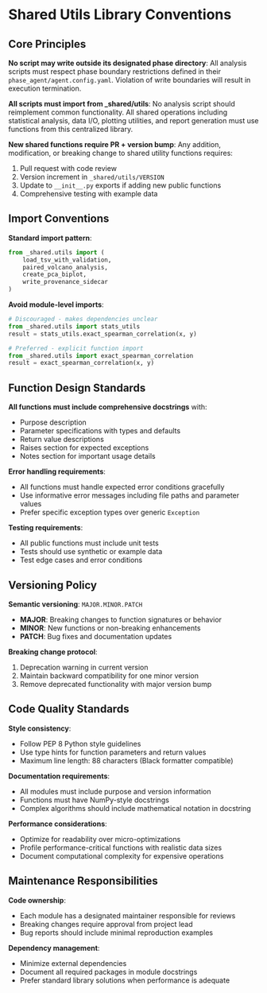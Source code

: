 # Shared Utils Library Conventions

## Core Principles

**No script may write outside its designated phase directory**: All analysis scripts must respect phase boundary restrictions defined in their `phase_agent/agent.config.yaml`. Violation of write boundaries will result in execution termination.

**All scripts must import from _shared/utils**: No analysis script should reimplement common functionality. All shared operations including statistical analysis, data I/O, plotting utilities, and report generation must use functions from this centralized library.

**New shared functions require PR + version bump**: Any addition, modification, or breaking change to shared utility functions requires:
1. Pull request with code review
2. Version increment in `_shared/utils/VERSION`
3. Update to `__init__.py` exports if adding new public functions
4. Comprehensive testing with example data

## Import Conventions

**Standard import pattern**:
```python
from _shared.utils import (
    load_tsv_with_validation,
    paired_volcano_analysis,
    create_pca_biplot,
    write_provenance_sidecar
)
```

**Avoid module-level imports**:
```python
# Discouraged - makes dependencies unclear
from _shared.utils import stats_utils
result = stats_utils.exact_spearman_correlation(x, y)

# Preferred - explicit function import  
from _shared.utils import exact_spearman_correlation
result = exact_spearman_correlation(x, y)
```

## Function Design Standards

**All functions must include comprehensive docstrings** with:
- Purpose description
- Parameter specifications with types and defaults
- Return value descriptions
- Raises section for expected exceptions
- Notes section for important usage details

**Error handling requirements**:
- All functions must handle expected error conditions gracefully
- Use informative error messages including file paths and parameter values
- Prefer specific exception types over generic `Exception`

**Testing requirements**:
- All public functions must include unit tests
- Tests should use synthetic or example data
- Test edge cases and error conditions

## Versioning Policy

**Semantic versioning**: `MAJOR.MINOR.PATCH`
- **MAJOR**: Breaking changes to function signatures or behavior
- **MINOR**: New functions or non-breaking enhancements
- **PATCH**: Bug fixes and documentation updates

**Breaking change protocol**:
1. Deprecation warning in current version
2. Maintain backward compatibility for one minor version
3. Remove deprecated functionality with major version bump

## Code Quality Standards

**Style consistency**:
- Follow PEP 8 Python style guidelines
- Use type hints for function parameters and return values
- Maximum line length: 88 characters (Black formatter compatible)

**Documentation requirements**:
- All modules must include purpose and version information
- Functions must have NumPy-style docstrings
- Complex algorithms should include mathematical notation in docstring

**Performance considerations**:
- Optimize for readability over micro-optimizations
- Profile performance-critical functions with realistic data sizes
- Document computational complexity for expensive operations

## Maintenance Responsibilities

**Code ownership**:
- Each module has a designated maintainer responsible for reviews
- Breaking changes require approval from project lead
- Bug reports should include minimal reproduction examples

**Dependency management**:
- Minimize external dependencies
- Document all required packages in module docstrings
- Prefer standard library solutions when performance is adequate